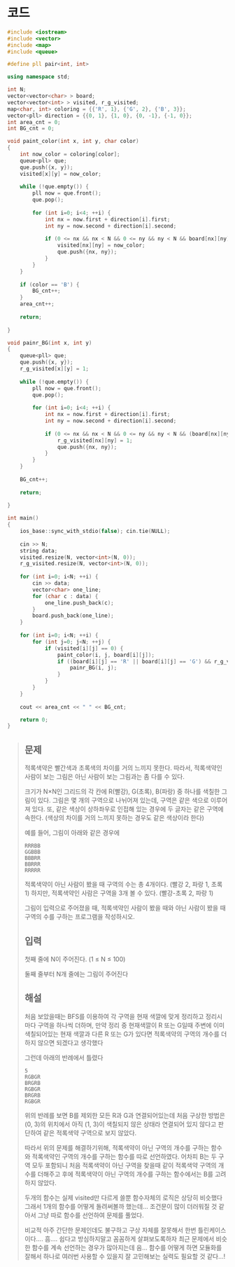 # 코드

```c++
#include <iostream>
#include <vector>
#include <map>
#include <queue>

#define pll pair<int, int>

using namespace std;

int N;
vector<vector<char> > board;
vector<vector<int> > visited, r_g_visited;
map<char, int> coloring = {{'R', 1}, {'G', 2}, {'B', 3}};
vector<pll> direction = {{0, 1}, {1, 0}, {0, -1}, {-1, 0}};
int area_cnt = 0;
int BG_cnt = 0;

void paint_color(int x, int y, char color)
{
    int now_color = coloring[color];
    queue<pll> que;
    que.push({x, y});
    visited[x][y] = now_color;
    
    while (!que.empty()) {
        pll now = que.front();
        que.pop();
        
        for (int i=0; i<4; ++i) {
            int nx = now.first + direction[i].first;
            int ny = now.second + direction[i].second;
            
            if (0 <= nx && nx < N && 0 <= ny && ny < N && board[nx][ny] == color && visited[nx][ny] == 0) {
                visited[nx][ny] = now_color;
                que.push({nx, ny});
            }
        }
    }
    
    if (color == 'B') {
        BG_cnt++;
    }
    area_cnt++;
    
    return;
    
}

void painr_BG(int x, int y)
{
    queue<pll> que;
    que.push({x, y});
    r_g_visited[x][y] = 1;
    
    while (!que.empty()) {
        pll now = que.front();
        que.pop();
        
        for (int i=0; i<4; ++i) {
            int nx = now.first + direction[i].first;
            int ny = now.second + direction[i].second;
            
            if (0 <= nx && nx < N && 0 <= ny && ny < N && (board[nx][ny] == 'R' || board[nx][ny] == 'G') && r_g_visited[nx][ny] == 0) {
                r_g_visited[nx][ny] = 1;
                que.push({nx, ny});
            }
        }
    }
    
    BG_cnt++;
    
    return;
    
}

int main()
{
    ios_base::sync_with_stdio(false); cin.tie(NULL);
    
    cin >> N;
    string data;
    visited.resize(N, vector<int>(N, 0));
    r_g_visited.resize(N, vector<int>(N, 0));
    
    for (int i=0; i<N; ++i) {
        cin >> data;
        vector<char> one_line;
        for (char c : data) {
            one_line.push_back(c);
        }
        board.push_back(one_line);
    }
    
    for (int i=0; i<N; ++i) {
        for (int j=0; j<N; ++j) {
            if (visited[i][j] == 0) {
                paint_color(i, j, board[i][j]);
                if ((board[i][j] == 'R' || board[i][j] == 'G') && r_g_visited[i][j] == 0) {
                    painr_BG(i, j);
                }
            }
        }
    }
    
    cout << area_cnt << " " << BG_cnt;

    return 0;
}

```



> ## 문제
>
> 적록색약은 빨간색과 초록색의 차이를 거의 느끼지 못한다. 따라서, 적록색약인 사람이 보는 그림은 아닌 사람이 보는 그림과는 좀 다를 수 있다.
>
> 크기가 N×N인 그리드의 각 칸에 R(빨강), G(초록), B(파랑) 중 하나를 색칠한 그림이 있다. 그림은 몇 개의 구역으로 나뉘어져 있는데, 구역은 같은 색으로 이루어져 있다. 또, 같은 색상이 상하좌우로 인접해 있는 경우에 두 글자는 같은 구역에 속한다. (색상의 차이를 거의 느끼지 못하는 경우도 같은 색상이라 한다)
>
> 예를 들어, 그림이 아래와 같은 경우에
>
> ```
> RRRBB
> GGBBB
> BBBRR
> BBRRR
> RRRRR
> ```
> 
> 적록색약이 아닌 사람이 봤을 때 구역의 수는 총 4개이다. (빨강 2, 파랑 1, 초록 1) 하지만, 적록색약인 사람은 구역을 3개 볼 수 있다. (빨강-초록 2, 파랑 1)
>
> 그림이 입력으로 주어졌을 때, 적록색약인 사람이 봤을 때와 아닌 사람이 봤을 때 구역의 수를 구하는 프로그램을 작성하시오.
>
> ## 입력
>
> 첫째 줄에 N이 주어진다. (1 ≤ N ≤ 100)
>
> 둘째 줄부터 N개 줄에는 그림이 주어진다
> 
> ## 해설
>
> 처음 보았을때는 BFS를 이용하여 각 구역을 현재 색깔에 맞게 정리하고 정리시마다 구역을 하나씩 더하며, 만약 정리 중 현재색깔이 R 또는 G일때 주변에 이미 색칠되어있는 현재 색깔과 다른 R 또는 G가 있다면 적록색약의 구역의 개수를 더하지 않으면 되겠다고 생각했다
>
> 그런데 아래의 반례에서 틀렸다
> 
> ```
>5
> RGBGR
>BRGRB
> RGBGR
>BRGRB
> RGBGR
>```
> 
>위의 반례를 보면 B를 제외한 모든 R과 G과 연결되어있는데 처음 구상한 방법은 (0, 3)의 위치에서 아직 (1, 3)이 색칠되지 않은 상태라 연결되어 있지 않다고 판단하여 같은 적록색약 구역으로 보지 않았다.
> 
>따라서 위의 문제를 해결하기위해, 적록색약이 아닌 구역의 개수를 구하는 함수와 적록색약인 구역의 개수를 구하는 함수를 따로 선언하였다. 어차피 B는 두 구역 모두 포함되니 처음 적록색약이 아닌 구역을 찾을때 같이 적록색약 구역의 개수를 더해주고 후에 적록색약이 아닌 구역의 개수를 구하는 함수에서는 B를 고려하지 않았다.
> 
>두개의 함수는 실제 visited만 다르게 쓸뿐 함수자체의 로직은 상당히 비슷했다 그래서 1개의 함수를 어떻게 돌려써볼까 했는데... 조건문이 많이 더러워질 것 같아서 그냥 따로 함수를 선언하여 문제를 풀었다.
> 
>비교적 아주 간단한 문제인데도 불구하고 구상 자체를 잘못해서 한번 틀린케이스이다.... 흠.... 쉽다고 방심하지말고 꼼꼼하게 살펴보도록하자 최근 문제에서 비슷한 함수를 계속 선언하는 경우가 많아지는데 음... 함수를 어떻게 하면 모듈화를 잘해서 하나로 여러번 사용할 수 있을지 잘 고민해보는 실력도 필요할 것 같다...! 
